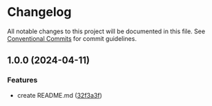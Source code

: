 # Changelog

All notable changes to this project will be documented in this file. See
[Conventional Commits](https://conventionalcommits.org) for commit guidelines.

## 1.0.0 (2024-04-11)


### Features

* create README.md ([32f3a3f](https://github.com/thomasdenecker/quartoDemo/commit/32f3a3f6176c0c7f9c21b82679f5ce51fbc9da24))
